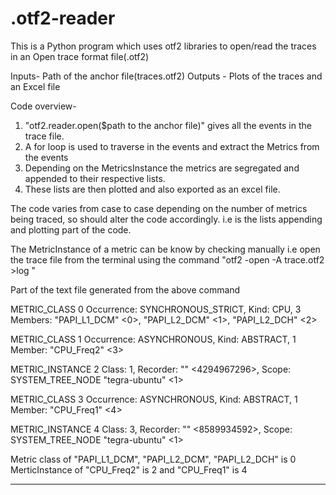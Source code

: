 # .otf2-reader

This is a Python program which uses otf2 libraries to open/read the traces in an Open trace format file(.otf2)

Inputs- Path of the anchor file(traces.otf2)
Outputs - Plots of the traces and an Excel file


Code overview-

1. "otf2.reader.open($path to the anchor file)" gives all the events in the trace file.
2. A for loop is used to traverse in the events and extract the Metrics from the events
3. Depending on the MetricsInstance the metrics are segregated and appended to their respective lists.
4. These lists are then plotted and also exported as an excel file. 


The code varies from case to case depending on the number of metrics being traced, so should alter the code accordingly. i.e is the lists appending and plotting part of the code.



The MetricInstance of a metric can be know by checking manually i.e open the trace file from the terminal using the command "otf2 -open -A trace.otf2 >log "


Part of the text file generated from the above command 

METRIC_CLASS                           0  Occurrence: SYNCHRONOUS_STRICT, Kind: CPU, 3 Members: "PAPI_L1_DCM" <0>, "PAPI_L2_DCM" <1>, "PAPI_L2_DCH" <2>

METRIC_CLASS                           1  Occurrence: ASYNCHRONOUS, Kind: ABSTRACT, 1 Member: "CPU_Freq2" <3>

METRIC_INSTANCE                        2  Class: 1, Recorder: "" <4294967296>, Scope: SYSTEM_TREE_NODE "tegra-ubuntu" <1>

METRIC_CLASS                           3  Occurrence: ASYNCHRONOUS, Kind: ABSTRACT, 1 Member: "CPU_Freq1" <4>

METRIC_INSTANCE                        4  Class: 3, Recorder: "" <8589934592>, Scope: SYSTEM_TREE_NODE "tegra-ubuntu" <1>



Metric class of "PAPI_L1_DCM", "PAPI_L2_DCM", "PAPI_L2_DCH" is 0
MerticInstance of "CPU_Freq2" is 2 and "CPU_Freq1" is 4

-------------------------------------------------------------------------------------------------------------------------------
